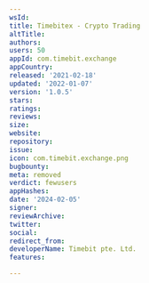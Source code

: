 ```yaml
---
wsId: 
title: Timebitex - Crypto Trading
altTitle: 
authors: 
users: 50
appId: com.timebit.exchange
appCountry: 
released: '2021-02-18'
updated: '2022-01-07'
version: '1.0.5'
stars: 
ratings: 
reviews: 
size: 
website: 
repository: 
issue: 
icon: com.timebit.exchange.png
bugbounty: 
meta: removed
verdict: fewusers
appHashes: 
date: '2024-02-05'
signer: 
reviewArchive: 
twitter: 
social: 
redirect_from: 
developerName: Timebit pte. Ltd.
features: 

---
```


